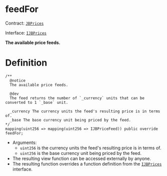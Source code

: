 # feedFor

Contract: [`JBPrices`](/protocol/api/contracts/jbprices/README.md)

Interface: [`IJBPrices`](/protocol/api/interfaces/ijbprices.md)

**The available price feeds.**

# Definition

```solidity
/** 
  @notice 
  The available price feeds.

  @dev
  The feed returns the number of `_currency` units that can be converted to 1 `_base` unit.

  _currency The currency units the feed's resulting price is in terms of.
  _base The base currency unit being priced by the feed.
*/
mapping(uint256 => mapping(uint256 => IJBPriceFeed)) public override feedFor;
```

* Arguments:
  * `uint256` is the currency units the feed's resulting price is in terms of.
  * `uint256` is the base currency unit being priced by the feed.
* The resulting view function can be accessed externally by anyone.
* The resulting function overrides a function definition from the [`IJBPrices`](/protocol/api/interfaces/ijbprices.md) interface.
